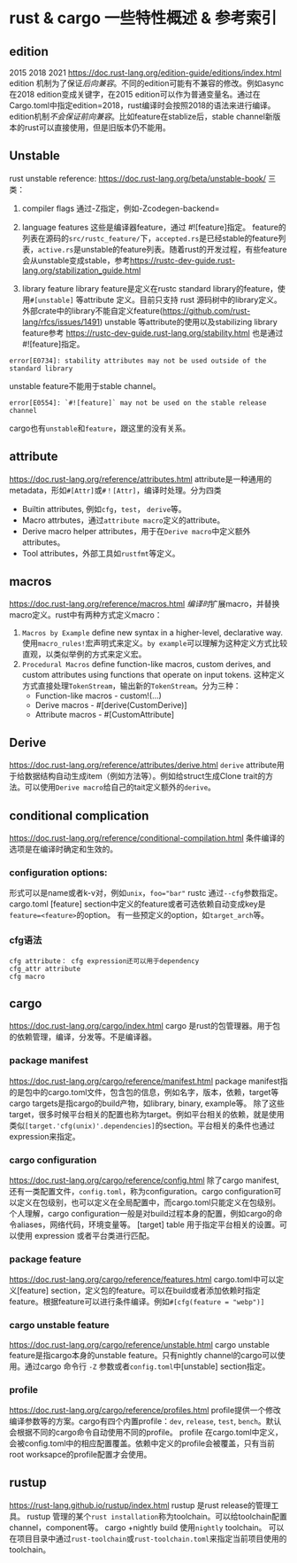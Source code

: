 # rust & cargo 一些特性概述 & 参考索引

## edition
2015 2018 2021 https://doc.rust-lang.org/edition-guide/editions/index.html
edition 机制为了保证*后向兼容*。不同的edition可能有不兼容的修改。例如async在2018 edition变成关键字，在2015 edition可以作为普通变量名。通过在Cargo.toml中指定edition=2018，rust编译时会按照2018的语法来进行编译。
edition机制*不会保证前向兼容*。比如feature在stablize后，stable channel新版本的rust可以直接使用，但是旧版本仍不能用。

## Unstable
rust unstable reference: <https://doc.rust-lang.org/beta/unstable-book/>
三类：
1.  compiler flags
   通过-Z<flag>指定，例如-Zcodegen-backend=<path>
2. language features
   这些是编译器feature，通过 #![feature]指定。
   feature的列表在源码的`src/rustc_feature/`下，`accepted.rs`是已经stable的feature列表，`active.rs`是unstable的feature列表。随着rust的开发过程，有些feature会从unstable变成stable，参考<https://rustc-dev-guide.rust-lang.org/stabilization_guide.html>

3. library feature
   library feature是定义在rustc standard library的feature，使用`#[unstable]` 等attribute 定义。目前只支持 rust 源码树中的library定义。外部crate中的library不能自定义feature(<https://github.com/rust-lang/rfcs/issues/1491>)
   unstable 等attribute的使用以及stabilizing library feature参考 <https://rustc-dev-guide.rust-lang.org/stability.html>
   也是通过 #![feature]指定。

`error[E0734]: stability attributes may not be used outside of the standard library`

unstable feature不能用于stable channel。

```
error[E0554]: `#![feature]` may not be used on the stable release channel
```

cargo也有`unstable`和`feature`，跟这里的没有关系。

## attribute
<https://doc.rust-lang.org/reference/attributes.html>
attribute是一种通用的metadata，形如`#[Attr]`或`#！[Attr]`，编译时处理。分为四类
- Builtin attributes, 例如`cfg`，`test`， `derive`等。
- Macro attrbutes，通过`attribute macro`定义的attribute。
- Derive macro helper attributes，用于在`Derive macro`中定义额外attributes。
- Tool attributes，外部工具如`rustfmt`等定义。

## macros
<https://doc.rust-lang.org/reference/macros.html>
*编译时*扩展macro，并替换macro定义。rust中有两种方式定义macro：
1. `Macros by Example` define new syntax in a higher-level, declarative way.
   使用`macro_rules!`宏声明式来定义。`by example`可以理解为这种定义方式比较直观，以类似举例的方式来定义宏。
2. `Procedural Macros` define function-like macros, custom derives, and custom attributes using functions that operate on input tokens.
   这种定义方式直接处理`TokenStream`，输出新的`TokenStream`。分为三种：
   - Function-like macros - custom!(...)
   - Derive macros - #[derive(CustomDerive)]
   - Attribute macros - #[CustomAttribute]

## Derive
<https://doc.rust-lang.org/reference/attributes/derive.html>
`derive` attribute用于给数据结构自动生成item（例如方法等）。例如给struct生成Clone trait的方法。可以使用`Derive macro`给自己的tait定义额外的`derive`。

## conditional complication
<https://doc.rust-lang.org/reference/conditional-compilation.html>
条件编译的选项是在编译时确定和生效的。

### configuration options:
  形式可以是name或者k-v对，例如`unix`，`foo="bar"`
  rustc 通过`--cfg`参数指定。
  cargo.toml [feature] section中定义的feature或者可选依赖自动变成key是`feature=<feature>`的option。
  有一些预定义的option，如`target_arch`等。

### cfg语法
    cfg attribute： cfg expression还可以用于dependency
    cfg_attr attribute
    cfg macro

## cargo
<https://doc.rust-lang.org/cargo/index.html>
cargo 是rust的包管理器。用于包的依赖管理，编译，分发等。不是编译器。

### package manifest
<https://doc.rust-lang.org/cargo/reference/manifest.html>
package manifest指的是包中的cargo.toml文件，包含包的信息，例如名字，版本，依赖，target等
cargo targets是指cargo的build产物，如library, binary, example等。
除了这些target，很多时候平台相关的配置也称为target。例如平台相关的依赖，就是使用类似`[target.'cfg(unix)'.dependencies]`的section。平台相关的条件也通过<cfg> expression来指定。

### cargo configuration
<https://doc.rust-lang.org/cargo/reference/config.html>
除了cargo manifest, 还有一类配置文件，`config.toml`，称为configuration。cargo configuration可以定义在包级别，也可以定义在全局配置中，而cargo.toml只能定义在包级别。
个人理解，cargo configuration一般是对build过程本身的配置，例如cargo的命令aliases，网络代码，环境变量等。
[target] table 用于指定平台相关的设置。可以使用<cfg> expression 或者平台<triple>类进行匹配。

### package feature
<https://doc.rust-lang.org/cargo/reference/features.html>
cargo.toml中可以定义[feature] section，定义包的feature。可以在build或者添加依赖时指定feature。根据feature可以进行条件编译。例如`#[cfg(feature = "webp")]`

### cargo unstable feature
<https://doc.rust-lang.org/cargo/reference/unstable.html>
cargo unstable feature是指cargo本身的unstable feature。只有nightly channel的cargo可以使用。通过cargo 命令行 `-Z` 参数或者`config.toml`中[unstable] section指定。

### profile
<https://doc.rust-lang.org/cargo/reference/profiles.html>
profile提供一个修改编译参数等的方案。cargo有四个内置profile：`dev`, `release`, `test`, `bench`。默认会根据不同的cargo命令自动使用不同的profile。
profile 在cargo.toml中定义，会被config.toml中的相应配置覆盖。依赖中定义的profile会被覆盖，只有当前root worksapce的profile配置才会使用。

## rustup
<https://rust-lang.github.io/rustup/index.html>
rustup 是rust release的管理工具。
rustup 管理的某个`rust installation`称为toolchain。可以给toolchain配置channel，component等。
cargo +nightly build 使用`nightly` toolchain。
可以在项目目录中通过`rust-toolchain`或`rust-toolchain.toml`来指定当前项目使用的toolchain。
